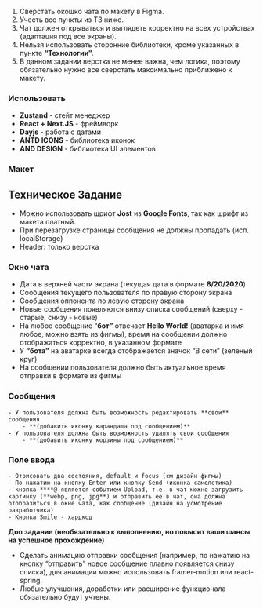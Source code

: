 1. Сверстать окошко чата по макету в Figma.
2. Учесть все пункты из ТЗ ниже.
3. Чат должен открываться и выглядеть корректно на всех устройствах (адаптация под все экраны).
4. Нельзя использовать сторонние библиотеки, кроме указанных в пункте **“Технологии”.**
5. В данном задании верстка не менее важна, чем логика, поэтому обязательно нужно все сверстать максимально приближено к макету.

### Использовать

- **Zustand** - стейт менеджер
- **React + Next.JS** - фреймворк
- **Dayjs** - работа с датами
- **ANTD ICONS** - библиотека иконок
- **AND DESIGN** - библиотека UI элементов

### Макет

## **Техническое Задание**

- Можно использовать шрифт **Jost** из **Google Fonts**, так как шрифт из макета платный.
- При перезагрузке страницы сообщения не должны пропадать (исп. localStorage)
- Header: только верстка

### Окно чата

- Дата в верхней части экрана (текущая дата в формате **8/20/2020**)
- Сообщения текущего пользователя по правую сторону экрана
- Сообщения оппонента по левую сторону экрана
- Новые сообщения появляются внизу списка сообщений (сверху - старые, снизу - новые)
- На любое сообщение “**бот”** отвечает **Hello World!** (аватарка и имя любое, можно взять из фигмы), время на сообщении должно отображаться корректно, в указанном формате
- У **“бота”** на аватарке всегда отображается значок “В сети” (зеленый круг)
- На сообщении пользователя должно быть актуальное время отправки в формате из фигмы

### Сообщения

    - У пользователя должна быть возможность редактировать **свои** сообщения
        - **(добавить иконку карандаша под сообщением)**
    - У пользователя должна быть возможность удалять свои сообщения
        - **(добавить иконку корзины под сообщением)**

### Поле ввода

    - Отрисовать два состояния, default и focus (см дизайн фигмы)
    - По нажатию на кнопку Enter или кнопку Send (иконка самолетика)
    - кнопка ****@ является событием Upload, т.е. в чат можно загрузить картинку (**webp, png, jpg**) и отправить ее в чат, она должна отобразиться в окне чата, как сообщение (дизайн на усмотрение разработчика)
    - Кнопка Smile - хардкод

**Доп задание (необязательно к выполнению, но повысит ваши шансы на успешное прохождение)**

- Сделать анимацию отправки сообщения (например, по нажатию на кнопку “отправить” новое сообщение плавно появляется снизу списка), для анимации можно использовать framer-motion или react-spring.
- Любые улучшения, доработки или расширение функционала обязательно будут учтены.
